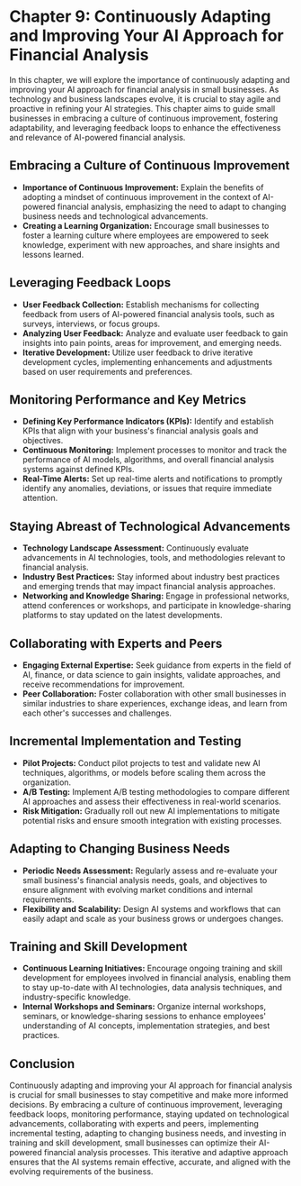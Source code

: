 Chapter 9: Continuously Adapting and Improving Your AI Approach for Financial Analysis
======================================================================================

In this chapter, we will explore the importance of continuously adapting and improving your AI approach for financial analysis in small businesses. As technology and business landscapes evolve, it is crucial to stay agile and proactive in refining your AI strategies. This chapter aims to guide small businesses in embracing a culture of continuous improvement, fostering adaptability, and leveraging feedback loops to enhance the effectiveness and relevance of AI-powered financial analysis.

Embracing a Culture of Continuous Improvement
---------------------------------------------

* **Importance of Continuous Improvement:** Explain the benefits of adopting a mindset of continuous improvement in the context of AI-powered financial analysis, emphasizing the need to adapt to changing business needs and technological advancements.
* **Creating a Learning Organization:** Encourage small businesses to foster a learning culture where employees are empowered to seek knowledge, experiment with new approaches, and share insights and lessons learned.

Leveraging Feedback Loops
-------------------------

* **User Feedback Collection:** Establish mechanisms for collecting feedback from users of AI-powered financial analysis tools, such as surveys, interviews, or focus groups.
* **Analyzing User Feedback:** Analyze and evaluate user feedback to gain insights into pain points, areas for improvement, and emerging needs.
* **Iterative Development:** Utilize user feedback to drive iterative development cycles, implementing enhancements and adjustments based on user requirements and preferences.

Monitoring Performance and Key Metrics
--------------------------------------

* **Defining Key Performance Indicators (KPIs):** Identify and establish KPIs that align with your business's financial analysis goals and objectives.
* **Continuous Monitoring:** Implement processes to monitor and track the performance of AI models, algorithms, and overall financial analysis systems against defined KPIs.
* **Real-Time Alerts:** Set up real-time alerts and notifications to promptly identify any anomalies, deviations, or issues that require immediate attention.

Staying Abreast of Technological Advancements
---------------------------------------------

* **Technology Landscape Assessment:** Continuously evaluate advancements in AI technologies, tools, and methodologies relevant to financial analysis.
* **Industry Best Practices:** Stay informed about industry best practices and emerging trends that may impact financial analysis approaches.
* **Networking and Knowledge Sharing:** Engage in professional networks, attend conferences or workshops, and participate in knowledge-sharing platforms to stay updated on the latest developments.

Collaborating with Experts and Peers
------------------------------------

* **Engaging External Expertise:** Seek guidance from experts in the field of AI, finance, or data science to gain insights, validate approaches, and receive recommendations for improvement.
* **Peer Collaboration:** Foster collaboration with other small businesses in similar industries to share experiences, exchange ideas, and learn from each other's successes and challenges.

Incremental Implementation and Testing
--------------------------------------

* **Pilot Projects:** Conduct pilot projects to test and validate new AI techniques, algorithms, or models before scaling them across the organization.
* **A/B Testing:** Implement A/B testing methodologies to compare different AI approaches and assess their effectiveness in real-world scenarios.
* **Risk Mitigation:** Gradually roll out new AI implementations to mitigate potential risks and ensure smooth integration with existing processes.

Adapting to Changing Business Needs
-----------------------------------

* **Periodic Needs Assessment:** Regularly assess and re-evaluate your small business's financial analysis needs, goals, and objectives to ensure alignment with evolving market conditions and internal requirements.
* **Flexibility and Scalability:** Design AI systems and workflows that can easily adapt and scale as your business grows or undergoes changes.

Training and Skill Development
------------------------------

* **Continuous Learning Initiatives:** Encourage ongoing training and skill development for employees involved in financial analysis, enabling them to stay up-to-date with AI technologies, data analysis techniques, and industry-specific knowledge.
* **Internal Workshops and Seminars:** Organize internal workshops, seminars, or knowledge-sharing sessions to enhance employees' understanding of AI concepts, implementation strategies, and best practices.

Conclusion
----------

Continuously adapting and improving your AI approach for financial analysis is crucial for small businesses to stay competitive and make more informed decisions. By embracing a culture of continuous improvement, leveraging feedback loops, monitoring performance, staying updated on technological advancements, collaborating with experts and peers, implementing incremental testing, adapting to changing business needs, and investing in training and skill development, small businesses can optimize their AI-powered financial analysis processes. This iterative and adaptive approach ensures that the AI systems remain effective, accurate, and aligned with the evolving requirements of the business.
